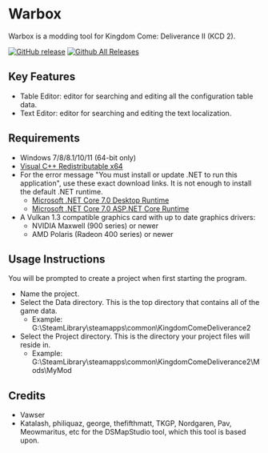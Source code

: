 # Warbox
Warbox is a modding tool for Kingdom Come: Deliverance II (KCD 2). 

[![GitHub release](https://img.shields.io/github/release/vawser/Warbox.svg)](https://github.com/vawser/Warbox/releases/latest)
[![Github All Releases](https://img.shields.io/github/downloads/vawser/Warbox/total.svg)](https://github.com/vawser/Warbox/releases/latest)

## Key Features
- Table Editor: editor for searching and editing all the configuration table data.
- Text Editor: editor for searching and editing the text localization.

## Requirements
* Windows 7/8/8.1/10/11 (64-bit only)
* [Visual C++ Redistributable x64](https://aka.ms/vs/16/release/vc_redist.x64.exe)
* For the error message "You must install or update .NET to run this application", use these exact download links. It is not enough to install the default .NET runtime.
  * [Microsoft .NET Core 7.0 Desktop Runtime](https://aka.ms/dotnet/7.0/windowsdesktop-runtime-win-x64.exe)
  * [Microsoft .NET Core 7.0 ASP.NET Core Runtime](https://aka.ms/dotnet/7.0/aspnetcore-runtime-win-x64.exe)
* A Vulkan 1.3 compatible graphics card with up to date graphics drivers:
   * NVIDIA Maxwell (900 series) or newer
   * AMD Polaris (Radeon 400 series) or newer

## Usage Instructions
You will be prompted to create a project when first starting the program.
* Name the project.
* Select the Data directory. This is the top directory that contains all of the game data.
  * Example: G:\SteamLibrary\steamapps\common\KingdomComeDeliverance2
* Select the Project directory. This is the directory your project files will reside in.
  * Example: G:\SteamLibrary\steamapps\common\KingdomComeDeliverance2\Mods\MyMod

## Credits
* Vawser
* Katalash, philiquaz, george, thefifthmatt, TKGP, Nordgaren, Pav, Meowmaritus, etc for the DSMapStudio tool, which this tool is based upon.
